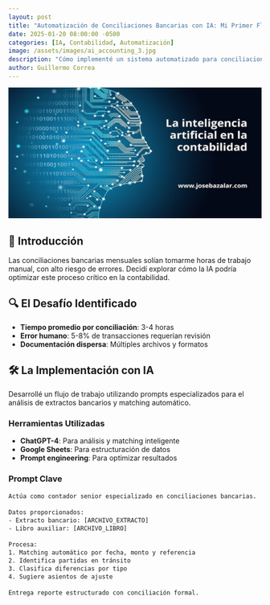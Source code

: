```yaml
---
layout: post
title: "Automatización de Conciliaciones Bancarias con IA: Mi Primer Flujo Exitoso"
date: 2025-01-20 08:00:00 -0500
categories: [IA, Contabilidad, Automatización]
image: /assets/images/ai_accounting_3.jpg
description: "Cómo implementé un sistema automatizado para conciliaciones bancarias usando prompts de IA, reduciendo tiempo y errores."
author: Guillermo Correa
---
```


![Automatización de procesos contables con IA](/assets/images/ai_accounting_3.jpg)

## 🎯 Introducción
Las conciliaciones bancarias mensuales solían tomarme horas de trabajo manual, con alto riesgo de errores. Decidí explorar cómo la IA podría optimizar este proceso crítico en la contabilidad.

## 🔍 El Desafío Identificado
- **Tiempo promedio por conciliación**: 3-4 horas
- **Error humano**: 5-8% de transacciones requerían revisión
- **Documentación dispersa**: Múltiples archivos y formatos

## 🛠️ La Implementación con IA
Desarrollé un flujo de trabajo utilizando prompts especializados para el análisis de extractos bancarios y matching automático.

### Herramientas Utilizadas
- **ChatGPT-4**: Para análisis y matching inteligente
- **Google Sheets**: Para estructuración de datos
- **Prompt engineering**: Para optimizar resultados

### Prompt Clave
```prompt
Actúa como contador senior especializado en conciliaciones bancarias. 

Datos proporcionados:
- Extracto bancario: [ARCHIVO_EXTRACTO]
- Libro auxiliar: [ARCHIVO_LIBRO]

Procesa:
1. Matching automático por fecha, monto y referencia
2. Identifica partidas en tránsito
3. Clasifica diferencias por tipo
4. Sugiere asientos de ajuste

Entrega reporte estructurado con conciliación formal.
